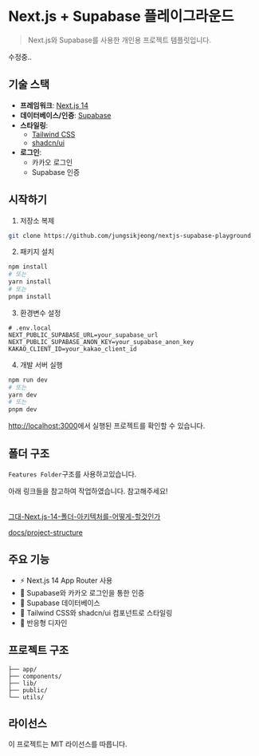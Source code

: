 # Next.js + Supabase 플레이그라운드

> Next.js와 Supabase를 사용한 개인용 프로젝트 템플릿입니다.

수정중..<br/>

## 기술 스택

- **프레임워크**: [Next.js 14](https://nextjs.org/)
- **데이터베이스/인증**: [Supabase](https://supabase.com/)
- **스타일링**:
  - [Tailwind CSS](https://tailwindcss.com/)
  - [shadcn/ui](https://ui.shadcn.com/)
- **로그인**:
  - 카카오 로그인
  - Supabase 인증

## 시작하기

1. 저장소 복제

```bash
git clone https://github.com/jungsikjeong/nextjs-supabase-playground
```

2. 패키지 설치

```bash
npm install
# 또는
yarn install
# 또는
pnpm install
```

3. 환경변수 설정

```env
# .env.local
NEXT_PUBLIC_SUPABASE_URL=your_supabase_url
NEXT_PUBLIC_SUPABASE_ANON_KEY=your_supabase_anon_key
KAKAO_CLIENT_ID=your_kakao_client_id
```

4. 개발 서버 실행

```bash
npm run dev
# 또는
yarn dev
# 또는
pnpm dev
```

[http://localhost:3000](http://localhost:3000)에서 실행된 프로젝트를 확인할 수 있습니다.

## 폴더 구조

`Features Folder`구조를 사용하고있습니다.<br/>

아래 링크들을 참고하여 작업하였습니다. 참고해주세요!<br/><br/>

[그대-Next.js-14-폴더-아키텍처를-어떻게-할것인가](https://velog.io/@koreanthuglife/%EA%B7%B8%EB%8C%80-Next.js-14-%ED%8F%B4%EB%8D%94-%EC%95%84%ED%82%A4%ED%85%8D%EC%B2%98%EB%A5%BC-%EC%96%B4%EB%96%BB%EA%B2%8C-%ED%95%A0%EA%B2%83%EC%9D%B8%EA%B0%80-feat.-medium)<br/>

[docs/project-structure](https://github.com/alan2207/bulletproof-react/blob/master/docs/project-structure.md)

## 주요 기능

- ⚡ Next.js 14 App Router 사용
- 🔐 Supabase와 카카오 로그인을 통한 인증
- 💾 Supabase 데이터베이스
- 🎨 Tailwind CSS와 shadcn/ui 컴포넌트로 스타일링
- 📱 반응형 디자인

## 프로젝트 구조

```
├── app/
├── components/
├── lib/
├── public/
└── utils/
```

## 라이선스

이 프로젝트는 MIT 라이선스를 따릅니다.
